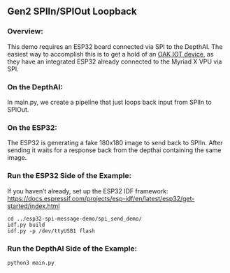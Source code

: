 ## Gen2 SPIIn/SPIOut Loopback

### Overview:
This demo requires an ESP32 board connected via SPI to the DepthAI. The easiest way to accomplish this is to get a hold of an [OAK IOT device](https://docs.luxonis.com/projects/hardware/en/latest/#iot-designs), as they have an integrated ESP32 already connected to the Myriad X VPU via SPI.

### On the DepthAI:
In main.py, we create a pipeline that just loops back input from SPIIn to SPIOut.

### On the ESP32:
The ESP32 is generating a fake 180x180 image to send back to SPIIn. After sending it waits for a response back from the depthai containing the same image.

### Run the ESP32 Side of the Example:
If you haven’t already, set up the ESP32 IDF framework:
https://docs.espressif.com/projects/esp-idf/en/latest/esp32/get-started/index.html

```
cd ../esp32-spi-message-demo/spi_send_demo/
idf.py build
idf.py -p /dev/ttyUSB1 flash
```

### Run the DepthAI Side of the Example:
`python3 main.py`
